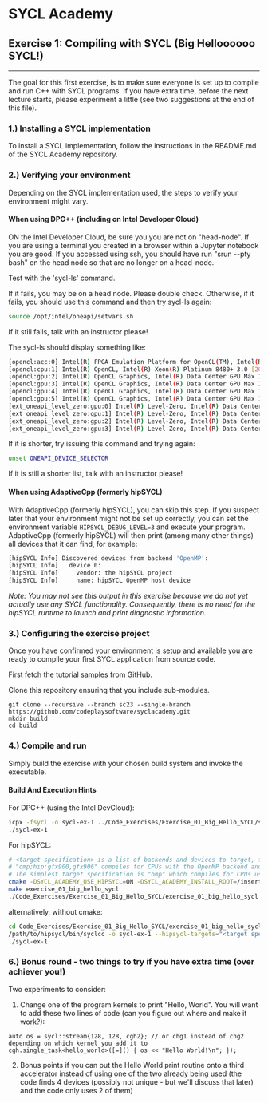 # SYCL Academy

## Exercise 1: Compiling with SYCL (Big Helloooooo SYCL!)

---

The goal for this first exercise, is to make sure everyone is set up to compile and run C++ with SYCL programs.
If you have extra time, before the next lecture starts, please experiment a little (see two suggestions at the end of this file).

### 1.) Installing a SYCL implementation

To install a SYCL implementation, follow the instructions in the README.md of the SYCL Academy repository.

### 2.) Verifying your environment

Depending on the SYCL implementation used, the steps to verify your environment might vary.

#### When using DPC++ (including on Intel Developer Cloud)

ON the Intel Developer Cloud, be sure you you are not on "head-node".  If you are using a terminal you created in a browser within a Jupyter notebook you are good.  If you accessed using ssh, you should have run "srun --pty bash" on the head node so that are no longer on a head-node.

Test with the 'sycl-ls' command.

If it fails, you may be on a head node. Please double check.
Otherwise, if it fails, you should use this command and then try sycl-ls again:
```sh
source /opt/intel/oneapi/setvars.sh
```
If it still fails, talk with an instructor please!

The sycl-ls should display something like:
```sh
[opencl:acc:0] Intel(R) FPGA Emulation Platform for OpenCL(TM), Intel(R) FPGA Emulation Device 1.2 [2023.16.7.0.21_160000]
[opencl:cpu:1] Intel(R) OpenCL, Intel(R) Xeon(R) Platinum 8480+ 3.0 [2023.16.7.0.21_160000]
[opencl:gpu:2] Intel(R) OpenCL Graphics, Intel(R) Data Center GPU Max 1100 3.0 [23.22.26516.29]
[opencl:gpu:3] Intel(R) OpenCL Graphics, Intel(R) Data Center GPU Max 1100 3.0 [23.22.26516.29]
[opencl:gpu:4] Intel(R) OpenCL Graphics, Intel(R) Data Center GPU Max 1100 3.0 [23.22.26516.29]
[opencl:gpu:5] Intel(R) OpenCL Graphics, Intel(R) Data Center GPU Max 1100 3.0 [23.22.26516.29]
[ext_oneapi_level_zero:gpu:0] Intel(R) Level-Zero, Intel(R) Data Center GPU Max 1100 1.3 [1.3.26516]
[ext_oneapi_level_zero:gpu:1] Intel(R) Level-Zero, Intel(R) Data Center GPU Max 1100 1.3 [1.3.26516]
[ext_oneapi_level_zero:gpu:2] Intel(R) Level-Zero, Intel(R) Data Center GPU Max 1100 1.3 [1.3.26516]
[ext_oneapi_level_zero:gpu:3] Intel(R) Level-Zero, Intel(R) Data Center GPU Max 1100 1.3 [1.3.26516]
```

If it is shorter, try issuing this command and trying again:
```sh
unset ONEAPI_DEVICE_SELECTOR
```

If it is still a shorter list, talk with an instructor please!

#### When using AdaptiveCpp (formerly hipSYCL)

With AdaptiveCpp (formerly hipSYCL), you can skip this step. If you suspect later that your environment might not be set up correctly, you can set the environment variable `HIPSYCL_DEBUG_LEVEL=3` and execute your program. AdaptiveCpp (formerly hipSYCL) will then print (among many other things) all devices that it can find, for example:
```sh
[hipSYCL Info] Discovered devices from backend 'OpenMP': 
[hipSYCL Info]   device 0: 
[hipSYCL Info]     vendor: the hipSYCL project
[hipSYCL Info]     name: hipSYCL OpenMP host device
```
*Note: You may not see this output in this exercise because we do not yet actually use any SYCL functionality. Consequently, there is no need for the hipSYCL runtime to launch and print diagnostic information.*

### 3.) Configuring the exercise project

Once you have confirmed your environment is setup and available you are ready to
compile your first SYCL application from source code.

First fetch the tutorial samples from GitHub.

Clone this repository ensuring that you include sub-modules.

```
git clone --recursive --branch sc23 --single-branch https://github.com/codeplaysoftware/syclacademy.git
mkdir build
cd build
```

### 4.) Compile and run

Simply build the exercise with your chosen build system and invoke the executable.


#### Build And Execution Hints

For DPC++ (using the Intel DevCloud):
```sh
icpx -fsycl -o sycl-ex-1 ../Code_Exercises/Exercise_01_Big_Hello_SYCL/source.cpp
./sycl-ex-1
```

For hipSYCL:
```sh
# <target specification> is a list of backends and devices to target, for example
# "omp;hip:gfx900,gfx906" compiles for CPUs with the OpenMP backend and for AMD Vega 10 (gfx900) and Vega 20 (gfx906) GPUs using the HIP backend.
# The simplest target specification is "omp" which compiles for CPUs using the OpenMP backend.
cmake -DSYCL_ACADEMY_USE_HIPSYCL=ON -DSYCL_ACADEMY_INSTALL_ROOT=/insert/path/to/hipsycl -DHIPSYCL_TARGETS="<target specification>" ..
make exercise_01_big_hello_sycl
./Code_Exercises/Exercise_01_Big_Hello_SYCL/exercise_01_big_hello_sycl

```
alternatively, without cmake:
```sh
cd Code_Exercises/Exercise_01_Big_Hello_SYCL/exercise_01_big_hello_sycl
/path/to/hipsycl/bin/syclcc -o sycl-ex-1 --hipsycl-targets="<target specification>" source.cpp
./sycl-ex-1
```


### 6.) Bonus round - two things to try if you have extra time (over achiever you!)

Two experiments to consider:

1. Change one of the program kernels to print "Hello, World". You will want to add these two lines of code (can you figure out where and make it work?):
```
auto os = sycl::stream{128, 128, cgh2}; // or chg1 instead of chg2 depending on which kernel you add it to
cgh.single_task<hello_world>([=]() { os << "Hello World!\n"; });
```

2. Bonus points if you can put the Hello World print routine onto a third accelerator instead of using one of the two already being used (the code finds 4 devices (possibly not unique - but we'll discuss that later) and the code only uses 2 of them)



